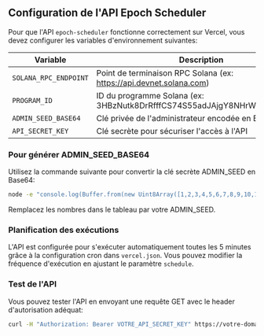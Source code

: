 ## Configuration de l'API Epoch Scheduler

Pour que l'API `epoch-scheduler` fonctionne correctement sur Vercel, vous devez configurer les variables d'environnement suivantes:

| Variable | Description |
|----------|-------------|
| `SOLANA_RPC_ENDPOINT` | Point de terminaison RPC Solana (ex: https://api.devnet.solana.com) |
| `PROGRAM_ID` | ID du programme Solana (ex: 3HBzNutk8DrRfffCS74S55adJAjgY8NHrWXgRtABaSbF) |
| `ADMIN_SEED_BASE64` | Clé privée de l'administrateur encodée en Base64 |
| `API_SECRET_KEY` | Clé secrète pour sécuriser l'accès à l'API |

### Pour générer ADMIN_SEED_BASE64

Utilisez la commande suivante pour convertir la clé secrète ADMIN_SEED en Base64:

```bash
node -e "console.log(Buffer.from(new Uint8Array([1,2,3,4,5,6,7,8,9,10,11,12,13,14,15,16,17,18,19,20,21,22,23,24,25,26,27,28,29,30,31,32])).toString('base64'))"
```

Remplacez les nombres dans le tableau par votre ADMIN_SEED.

### Planification des exécutions

L'API est configurée pour s'exécuter automatiquement toutes les 5 minutes grâce à la configuration cron dans `vercel.json`. Vous pouvez modifier la fréquence d'exécution en ajustant le paramètre `schedule`.

### Test de l'API

Vous pouvez tester l'API en envoyant une requête GET avec le header d'autorisation adéquat:

```bash
curl -H "Authorization: Bearer VOTRE_API_SECRET_KEY" https://votre-domaine.vercel.app/api/epoch-scheduler
```
